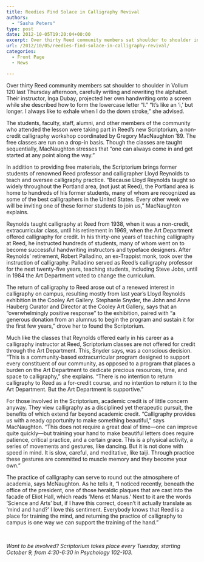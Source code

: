 ```yaml
---
title: Reedies Find Solace in Calligraphy Revival
authors: 
  - "Sasha Peters"
type: post
date: 2012-10-05T19:20:04+00:00
excerpt: Over thirty Reed community members sat shoulder to shoulder in Vollum 120 last Thursday afternoon, carefully writing and rewriting the alphabet. Their instructor, Inga Dubay, projected her own handwriting onto a screen while she described how to form the lowercase letter “l.” “It’s like an ‘i,’ but longer. I always like to exhale when I do the down stroke,” she advised.
url: /2012/10/05/reedies-find-solace-in-calligraphy-revival/
categories:
  - Front Page
  - News

---
```

Over thirty Reed community members sat shoulder to shoulder in Vollum 120 last Thursday afternoon, carefully writing and rewriting the alphabet. Their instructor, Inga Dubay, projected her own handwriting onto a screen while she described how to form the lowercase letter “l.” “It’s like an ‘i,’ but longer. I always like to exhale when I do the down stroke,” she advised.

The students, faculty, staff, alumni, and other members of the community who attended the lesson were taking part in Reed’s new Scriptorium, a non-credit calligraphy workshop coordinated by Gregory MacNaughton ’89. The free classes are run on a drop-in basis. Though the classes are taught sequentially, MacNaughton stresses that “one can always come in and get started at any point along the way.”

In addition to providing free materials, the Scriptorium brings former students of renowned Reed professor and calligrapher Lloyd Reynolds to teach and oversee calligraphy practice. “Because Lloyd Reynolds taught so widely throughout the Portland area, (not just at Reed), the Portland area is home to hundreds of his former students, many of whom are recognized as some of the best calligraphers in the United States. Every other week we will be inviting one of these former students to join us,” MacNaughton explains.

Reynolds taught calligraphy at Reed from 1938, when it was a non-credit, extracurricular class, until his retirement in 1969, when the Art Department offered calligraphy for credit. In his thirty-one years of teaching calligraphy at Reed, he instructed hundreds of students, many of whom went on to become successful handwriting instructors and typeface designers. After Reynolds’ retirement, Robert Palladino, an ex-Trappist monk, took over the instruction of calligraphy. Palladino served as Reed’s calligraphy professor for the next twenty-five years, teaching students, including Steve Jobs, until in 1984 the Art Department voted to change the curriculum.

The return of calligraphy to Reed arose out of a renewed interest in calligraphy on campus, resulting mostly from last year’s Lloyd Reynolds exhibition in the Cooley Art Gallery. Stephanie Snyder, the John and Anne Hauberg Curator and Director at the Cooley Art Gallery, says that an “overwhelmingly positive response” to the exhibition, paired with “a generous donation from an alumnus to begin the program and sustain it for the first few years,” drove her to found the Scriptorium.

Much like the classes that Reynolds offered early in his career as a calligraphy instructor at Reed, Scriptorium classes are not offered for credit through the Art Department. This, Snyder says, was a conscious decision. “This is a community-based extracurricular program designed to support every constituent of our community, as opposed to a program that places a burden on the Art Department to dedicate precious resources, time, and space to calligraphy,” she explains. “There is no intention to return calligraphy to Reed as a for-credit course, and no intention to return it to the Art Department. But the Art Department is supportive.”

For those involved in the Scriptorium, academic credit is of little concern anyway. They view calligraphy as a disciplined yet therapeutic pursuit, the benefits of which extend far beyond academic credit. “Calligraphy provides us with a ready opportunity to make something beautiful,” says MacNaughton. “This does not require a great deal of time—one can improve quite quickly—but training your hand to make beautiful letters does require patience, critical practice, and a certain grace. This is a physical activity, a series of movements and gestures, like dancing. But it is not done with speed in mind. It is slow, careful, and meditative, like taiji. Through practice these gestures are committed to muscle memory and they become your own.”

The practice of calligraphy can serve to round out the atmosphere of academia, says McNaughton. As he tells it, “I noticed recently, beneath the office of the president, one of those heraldic plaques that are cast into the facade of Eliot Hall, which reads ‘Mens et Manus.’ Next to it are the words ‘Science and Arts’ but, if I have this correct, doesn&#8217;t it actually translate as ‘mind and hand?’ I love this sentiment. Everybody knows that Reed is a place for training the mind, and returning the practice of calligraphy to campus is one way we can support the training of the hand.”

&nbsp;

_Want to be involved? Scriptorium takes place every Tuesday, starting October 9, from 4:30-6:30 in Psychology 102-103._